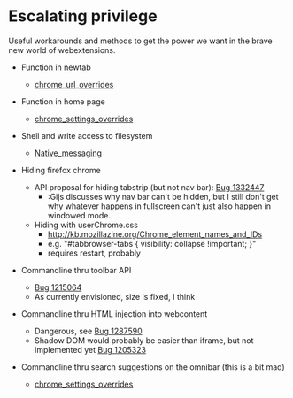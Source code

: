 # Escalating privilege

Useful workarounds and methods to get the power we want in the brave new world of webextensions.

 - Function in newtab
    - [chrome_url_overrides](https://developer.mozilla.org/en-US/Add-ons/WebExtensions/manifest.json/chrome_url_overrides)
 - Function in home page
    - [chrome_settings_overrides](https://developer.mozilla.org/en-US/Add-ons/WebExtensions/manifest.json/chrome_settings_overrides)

 - Shell and write access to filesystem
    - [Native_messaging](https://developer.mozilla.org/en-US/Add-ons/WebExtensions/Native_messaging)
 - Hiding firefox chrome
    - API proposal for hiding tabstrip (but not nav bar): [Bug 1332447](https://api-dev.bugzilla.mozilla.org/show_bug.cgi?id=1332447)
        - :Gijs discusses why nav bar can't be hidden, but I still don't get why whatever happens in fullscreen can't just also happen in windowed mode.
    - Hiding with userChrome.css
        - http://kb.mozillazine.org/Chrome_element_names_and_IDs
        - e.g. "#tabbrowser-tabs { visibility: collapse !important; }"
        - requires restart, probably

 - Commandline thru toolbar API
    - [Bug 1215064](https://bugzilla.mozilla.org/show_bug.cgi?id=1215064)
    - As currently envisioned, size is fixed, I think
 - Commandline thru HTML injection into webcontent
    - Dangerous, see [Bug 1287590](https://bugzilla.mozilla.org/show_bug.cgi?id=1287590)
    - Shadow DOM would probably be easier than iframe, but not implemented yet [Bug 1205323](https://bugzilla.mozilla.org/show_bug.cgi?id=1205323)
 - Commandline thru search suggestions on the omnibar (this is a bit mad)
    - [chrome_settings_overrides](https://developer.mozilla.org/en-US/Add-ons/WebExtensions/manifest.json/chrome_settings_overrides)
